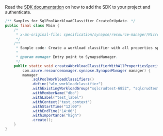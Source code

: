Read the [SDK documentation](https://github.com/Azure/azure-sdk-for-java/blob/azure-resourcemanager-synapse_1.0.0-beta.6/sdk/synapse/azure-resourcemanager-synapse/README.md) on how to add the SDK to your project and authenticate.

```java
/** Samples for SqlPoolWorkloadClassifier CreateOrUpdate. */
public final class Main {
    /*
     * x-ms-original-file: specification/synapse/resource-manager/Microsoft.Synapse/stable/2021-06-01/examples/CreateOrUpdateSqlPoolWorkloadClassifierMax.json
     */
    /**
     * Sample code: Create a workload classifier with all properties specified.
     *
     * @param manager Entry point to SynapseManager.
     */
    public static void createAWorkloadClassifierWithAllPropertiesSpecified(
        com.azure.resourcemanager.synapse.SynapseManager manager) {
        manager
            .sqlPoolWorkloadClassifiers()
            .define("wlm_workloadclassifier")
            .withExistingWorkloadGroup("sqlcrudtest-6852", "sqlcrudtest-2080", "sqlcrudtest-9187", "wlm_workloadgroup")
            .withMemberName("dbo")
            .withLabel("test_label")
            .withContext("test_context")
            .withStartTime("12:00")
            .withEndTime("14:00")
            .withImportance("high")
            .create();
    }
}
```
